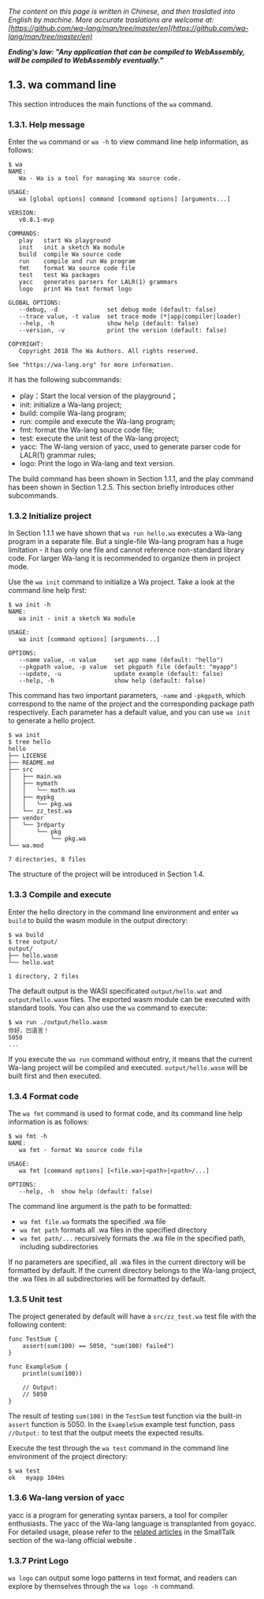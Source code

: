 *The content on this page is written in Chinese, and then traslated into English by machine. More accurate traslations are welcome at: [https://github.com/wa-lang/man/tree/master/en](https://github.com/wa-lang/man/tree/master/en)*

***Ending's law: "Any application that can be compiled to WebAssembly, will be compiled to WebAssembly eventually."***

## 1.3. wa command line

This section introduces the main functions of the `wa` command.

### 1.3.1. Help message

Enter the `wa` command or `wa -h` to view command line help information, as follows:

```
$ wa
NAME:
   Wa - Wa is a tool for managing Wa source code.

USAGE:
   wa [global options] command [command options] [arguments...]

VERSION:
   v0.8.1-mvp

COMMANDS:
   play   start Wa playground
   init   init a sketch Wa module
   build  compile Wa source code
   run    compile and run Wa program
   fmt    format Wa source code file
   test   test Wa packages
   yacc   generates parsers for LALR(1) grammars
   logo   print Wa text format logo

GLOBAL OPTIONS:
   --debug, -d              set debug mode (default: false)
   --trace value, -t value  set trace mode (*|app|compiler|loader)
   --help, -h               show help (default: false)
   --version, -v            print the version (default: false)

COPYRIGHT:
   Copyright 2018 The Wa Authors. All rights reserved.

See "https://wa-lang.org" for more information.
```

It has the following subcommands:

- play：Start the local version of the playground；
- init: initialize a Wa-lang project;
- build: compile Wa-lang program;
- run: compile and execute the Wa-lang program;
- fmt: format the Wa-lang source code file;
- test: execute the unit test of the Wa-lang project;
- yacc: The W-lang version of yacc, used to generate parser code for LALR(1) grammar rules;
- logo: Print the logo in Wa-lang and text version.

The build command has been shown in Section 1.1.1, and the play command has been shown in Section 1.2.5. This section briefly introduces other subcommands.

### 1.3.2 Initialize project

In Section 1.1.1 we have shown that `wa run hello.wa` executes a Wa-lang program in a separate file. But a single-file Wa-lang program has a huge limitation - it has only one file and cannot reference non-standard library code. For larger Wa-lang it is recommended to organize them in project mode.

Use the `wa init` command to initialize a Wa project. Take a look at the command line help first:

```
$ wa init -h
NAME:
   wa init - init a sketch Wa module

USAGE:
   wa init [command options] [arguments...]

OPTIONS:
   --name value, -n value     set app name (default: "hello")
   --pkgpath value, -p value  set pkgpath file (default: "myapp")
   --update, -u               update example (default: false)
   --help, -h                 show help (default: false)
```

This command has two important parameters, `-name` and `-pkgpath`, which correspond to the name of the project and the corresponding package path respectively. Each parameter has a default value, and you can use `wa init` to generate a hello project.

```
$ wa init
$ tree hello
hello
├── LICENSE
├── README.md
├── src
│   ├── main.wa
│   ├── mymath
│   │   └── math.wa
│   ├── mypkg
│   │   └── pkg.wa
│   └── zz_test.wa
├── vendor
│   └── 3rdparty
│       └── pkg
│           └── pkg.wa
└── wa.mod

7 directories, 8 files
```

The structure of the project will be introduced in Section 1.4.

### 1.3.3 Compile and execute

Enter the hello directory in the command line environment and enter `wa build` to build the wasm module in the output directory:

```
$ wa build
$ tree output/
output/
├── hello.wasm
└── hello.wat

1 directory, 2 files
```

The default output is the WASI specificated `output/hello.wat` and `output/hello.wasm` files. The exported wasm module can be executed with standard tools. You can also use the `wa` command to execute:

```
$ wa run ./output/hello.wasm
你好，凹语言！
5050
...
```

If you execute the `wa run` command without entry, it means that the current Wa-lang project will be compiled and executed. `output/hello.wasm` will be built first and then executed.

### 1.3.4 Format code

The `wa fmt` command is used to format code, and its command line help information is as follows:

```
$ wa fmt -h
NAME:
   wa fmt - format Wa source code file

USAGE:
   wa fmt [command options] [<file.wa>|<path>|<path>/...]

OPTIONS:
   --help, -h  show help (default: false)
```

The command line argument is the path to be formatted:

- `wa fmt file.wa` formats the specified .wa file
- `wa fmt path` formats all .wa files in the specified directory
- `wa fmt path/...` recursively formats the .wa file in the specified path, including subdirectories

If no parameters are specified, all .wa files in the current directory will be formatted by default. If the current directory belongs to the Wa-lang project, the .wa files in all subdirectories will be formatted by default.

### 1.3.5 Unit test

The project generated by default will have a `src/zz_test.wa` test file with the following content:

```wa
func TestSum {
    assert(sum(100) == 5050, "sum(100) failed")
}

func ExampleSum {
    println(sum(100))

    // Output:
    // 5050
}
```

The result of testing `sum(100)` in the `TestSum` test function via the built-in `assert` function is 5050. In the `ExampleSum` example test function, pass `//Output:` to test that the output meets the expected results.

Execute the test through the `wa test` command in the command line environment of the project directory:

```
$ wa test
ok   myapp 104ms
```

### 1.3.6 Wa-lang version of yacc

yacc is a program for generating syntax parsers, a tool for compiler enthusiasts. The yacc of the Wa-lang language is transplanted from goyacc. For detailed usage, please refer to the [related articles](https://wa-lang.org/smalltalk/st0021.html) in the SmallTalk section of the wa-lang official website .

### 1.3.7 Print Logo

`wa logo` can output some logo patterns in text format, and readers can explore by themselves through the `wa logo -h` command.
